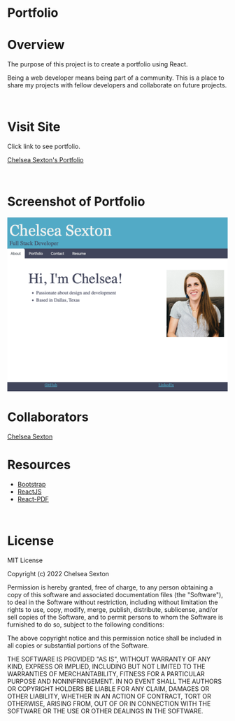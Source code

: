# Portfolio

# Overview
The purpose of this project is to create a portfolio using React.

Being a web developer means being part of a community. This is a place to share my projects with fellow developers and collaborate on future projects.

<br>

# Visit Site
Click link to see portfolio.

[Chelsea Sexton's Portfolio](https://chelsea314.github.io/Portfolio/)

<br>

# Screenshot of Portfolio
![Chelsea Portfolio](./public/portfolioScreenshot.png)

# Collaborators
[Chelsea Sexton](https://github.com/chelsea314)
<br>


# Resources

- [Bootstrap](https://getbootstrap.com/)
- [ReactJS](https://reactjs.org/)
- [React-PDF](https://react-pdf.org/)

<br>

# License
MIT License

Copyright (c) 2022 Chelsea Sexton

Permission is hereby granted, free of charge, to any person obtaining a copy
of this software and associated documentation files (the "Software"), to deal
in the Software without restriction, including without limitation the rights
to use, copy, modify, merge, publish, distribute, sublicense, and/or sell
copies of the Software, and to permit persons to whom the Software is
furnished to do so, subject to the following conditions:

The above copyright notice and this permission notice shall be included in all
copies or substantial portions of the Software.

THE SOFTWARE IS PROVIDED "AS IS", WITHOUT WARRANTY OF ANY KIND, EXPRESS OR
IMPLIED, INCLUDING BUT NOT LIMITED TO THE WARRANTIES OF MERCHANTABILITY,
FITNESS FOR A PARTICULAR PURPOSE AND NONINFRINGEMENT. IN NO EVENT SHALL THE
AUTHORS OR COPYRIGHT HOLDERS BE LIABLE FOR ANY CLAIM, DAMAGES OR OTHER
LIABILITY, WHETHER IN AN ACTION OF CONTRACT, TORT OR OTHERWISE, ARISING FROM,
OUT OF OR IN CONNECTION WITH THE SOFTWARE OR THE USE OR OTHER DEALINGS IN THE
SOFTWARE.
